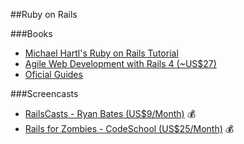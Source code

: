 ##Ruby on Rails



###Books
* [Michael Hartl's Ruby on Rails Tutorial](http://ruby.railstutorial.org/ruby-on-rails-tutorial-book)
* [Agile Web Development with Rails 4 (~US$27)](http://pragprog.com/book/rails4/agile-web-development-with-rails-4)
* [Oficial Guides](http://guides.rubyonrails.org/)

###Screencasts
* [RailsCasts - Ryan Bates (US$9/Month)](http://www.railscasts.com) :moneybag:
* [Rails for Zombies - CodeSchool (US$25/Month)](https://www.codeschool.com/courses/rails-for-zombies-redux) :moneybag:


